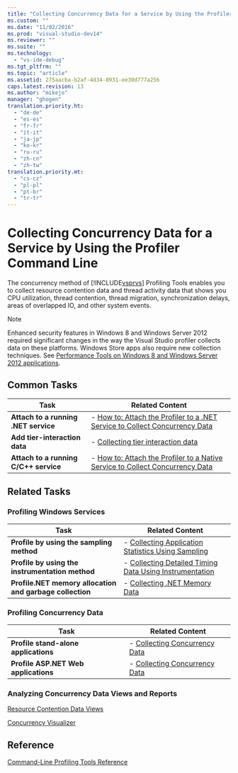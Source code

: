 ```yaml
---
title: "Collecting Concurrency Data for a Service by Using the Profiler Command Line | Microsoft Docs"
ms.custom: ""
ms.date: "11/02/2016"
ms.prod: "visual-studio-dev14"
ms.reviewer: ""
ms.suite: ""
ms.technology: 
  - "vs-ide-debug"
ms.tgt_pltfrm: ""
ms.topic: "article"
ms.assetid: 275aacba-b2af-4d34-8931-ee30d777a256
caps.latest.revision: 13
ms.author: "mikejo"
manager: "ghogen"
translation.priority.ht: 
  - "de-de"
  - "es-es"
  - "fr-fr"
  - "it-it"
  - "ja-jp"
  - "ko-kr"
  - "ru-ru"
  - "zh-cn"
  - "zh-tw"
translation.priority.mt: 
  - "cs-cz"
  - "pl-pl"
  - "pt-br"
  - "tr-tr"
---
```

# Collecting Concurrency Data for a Service by Using the Profiler Command Line
The concurrency method of [!INCLUDE[vsprvs](../code-quality/includes/vsprvs_md.md)] Profiling Tools enables you to collect resource contention data and thread activity data that shows you CPU utilization, thread contention, thread migration, synchronization delays, areas of overlapped IO, and other system events.  
  
> [!NOTE]
>  Enhanced security features in Windows 8 and Windows Server 2012 required significant changes in the way the Visual Studio profiler collects data on these platforms. Windows Store apps also require new collection techniques. See [Performance Tools on Windows 8 and Windows Server 2012 applications](../profiling/performance-tools-on-windows-8-and-windows-server-2012-applications.md).  
  
## Common Tasks  
  
|Task|Related Content|  
|----------|---------------------|  
|**Attach to a running .NET service**|-   [How to: Attach the Profiler to a .NET Service to Collect Concurrency Data](../profiling/how-to-attach-the-profiler-to-a-dotnet-service-to-collect-concurrency-data-by-using-the-command-line.md)|  
|**Add tier-interaction data**|-   [Collecting tier interaction data](../profiling/adding-tier-interaction-data-from-the-command-line.md)|  
|**Attach to a running C/C++ service**|-   [How to: Attach the Profiler to a Native Service to Collect Concurrency Data](../profiling/how-to-attach-the-profiler-to-a-native-service-to-collect-concurrency-data-by-using-the-command-line.md)|  
  
## Related Tasks  
  
### Profiling Windows Services  
  
|Task|Related Content|  
|----------|---------------------|  
|**Profile by using the sampling method**|-   [Collecting Application Statistics Using Sampling](../profiling/collecting-application-statistics-for-services-by-using-the-profiler-sampling-method.md)|  
|**Profile by using the instrumentation method**|-   [Collecting Detailed Timing Data Using Instrumentation](../profiling/collecting-detailed-timing-data-for-services-by-using-the-instrumentation-method-from-the-profiler-command-line.md)|  
|**Profile.NET memory allocation and garbage collection**|-   [Collecting .NET Memory Data](../profiling/collecting-memory-data-from-dotnet-framework-services-by-using-the-profiler-command-line.md)|  
  
### Profiling Concurrency Data  
  
|Task|Related Content|  
|----------|---------------------|  
|**Profile stand-alone applications**|-   [Collecting Concurrency Data](../profiling/collecting-concurrency-data-for-stand-alone-applications-by-using-the-profiler-command-line.md)|  
|**Profile ASP.NET Web applications**|-   [Collecting Concurrency Data](../profiling/collecting-concurrency-data-for-an-aspnet-web-application-using-the-profiler-command-line.md)|  
  
### Analyzing Concurrency Data Views and Reports  
 [Resource Contention Data Views](../profiling/resource-contention-data-views.md)  
  
 [Concurrency Visualizer](../profiling/concurrency-visualizer.md)  
  
## Reference  
 [Command-Line Profiling Tools Reference](../profiling/command-line-profiling-tools-reference.md)